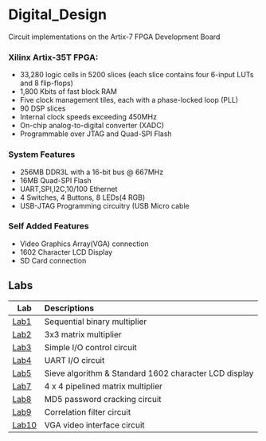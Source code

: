 # Digital_Design

Circuit implementations on the Artix-7 FPGA Development Board


### Xilinx Artix-35T FPGA:
- 33,280 logic cells in 5200 slices (each slice contains four 6-input LUTs and 8 flip-flops)
- 1,800 Kbits of fast block RAM
- Five clock management tiles, each with a phase-locked loop (PLL)
- 90 DSP slices
- Internal clock speeds exceeding 450MHz
- On-chip analog-to-digital converter (XADC)
- Programmable over JTAG and Quad-SPI Flash

### System Features
- 256MB DDR3L with a 16-bit bus @ 667MHz
- 16MB Quad-SPI Flash
- UART,SPI,I2C,10/100 Ethernet
- 4 Switches, 4 Buttons, 8 LEDs(4 RGB)
- USB-JTAG Programming circuitry (USB Micro cable 

### Self Added Features
- Video Graphics Array(VGA) connection
- 1602 Character LCD Display
- SD Card connection


## Labs
 Lab   | Descriptions
--------|:-----
[Lab1][l1]|Sequential binary multiplier
[Lab2][l2]|3x3 matrix multiplier
[Lab3][l3]|Simple I/O control circuit
[Lab4][l4]|UART I/O circuit
[Lab5][l5]|Sieve algorithm & Standard 1602 character LCD display
[Lab7][l7]|4 x 4 pipelined matrix multiplier
[Lab8][l8]|MD5 password cracking circuit
[Lab9][l9]|Correlation filter circuit
[Lab10][l10]|VGA video interface circuit



[l1]: https://github.com/hankshyu/Digital_Design/tree/main/Lab_01
[l2]: https://github.com/hankshyu/Digital_Design/tree/main/Lab2
[l3]: https://github.com/hankshyu/Digital_Design/tree/main/Lab3
[l4]: https://github.com/hankshyu/Digital_Design/tree/main/Lab4
[l5]: https://github.com/hankshyu/Digital_Design/tree/main/Lab5
[l7]: https://github.com/hankshyu/Digital_Design/tree/main/Lab7
[l8]: https://github.com/hankshyu/Digital_Design/tree/main/Lab8
[l9]: https://github.com/hankshyu/Digital_Design/tree/main/Lab9
[l10]: https://github.com/hankshyu/Digital_Design/tree/main/Lab10


